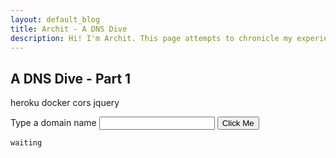 ```yaml
---
layout: default_blog
title: Archit - A DNS Dive
description: Hi! I'm Archit. This page attempts to chronicle my experience of creating a DNS resolver
---
```


## A DNS Dive - Part 1

heroku
docker
cors
jquery

Type a domain name <input type="text" id="dns-input" val=""> <button id="dns-btn"> Click Me </button>
<script src="https://ajax.googleapis.com/ajax/libs/jquery/3.6.0/jquery.min.js"></script>

<pre><code id="dnswhy-output">waiting</code></pre>


<script>
$("#dns-btn").on("click", function(x) { $.get("https://dnswhy-flask.herokuapp.com/"+$("#dns-input").val(), function(x) {$("#dnswhy-output").text(x); });} )
</script>


